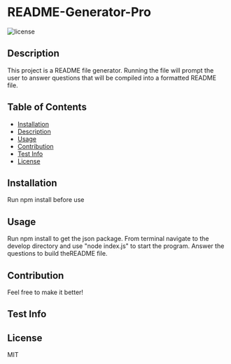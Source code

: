 # README-Generator-Pro

![license](https://img.shields.io/badge/license-MIT-green.svg)

 ## Description
 This project is a README file generator. Running the file will prompt the user to answer questions that will be compiled into   a formatted README file.

 ## Table of Contents
 * [Installation](#install)
 * [Description](#description)
 * [Usage](#useinfo)
 * [Contribution](#contribution)
 * [Test Info](#test)
 * [License](#license)
  
 ## Installation
 Run npm install before use
 ## Usage
 Run npm install to get the json package. From terminal navigate to the develop directory and use "node index.js" to start       the program. Answer the questions to build theREADME file. 
 ## Contribution
 Feel free to make it better! 
 ## Test Info
  
 ## License
 MIT

 
  
